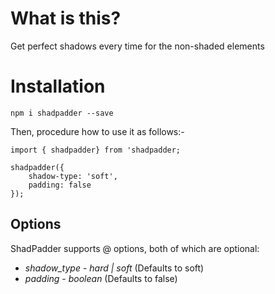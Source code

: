 # What is this?

Get perfect shadows every time for the non-shaded elements

# Installation

`npm i shadpadder --save`

Then, procedure how to use it as follows:-

```
import { shadpadder} from 'shadpadder;

shadpadder({
    shadow-type: 'soft',
    padding: false
});
```
## Options

ShadPadder supports @ options, both of which are optional:

* *shadow_type* - _hard | soft_ (Defaults to soft)
* *padding* - _boolean_ (Defaults to false)
